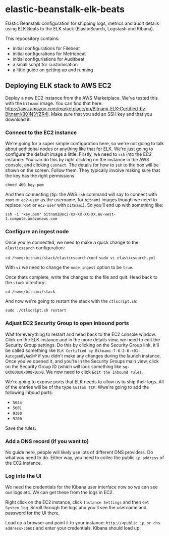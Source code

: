 # elastic-beanstalk-elk-beats
Elastic Beanstalk configuration for shipping logs, metrics and audit details using ELK Beats to the ELK stack (ElasticSearch, Logstash and Kibana).

This repoository contains:

- initial configurations for Filebeat
- initial configurations for Metricbeat
- initial configuriations for Auditbeat
- a small script for customisation
- a little guide on getting up and running

## Deploying ELK stack to AWS EC2

Deploy a new EC2 instance from the AWS Marketplace.  We've tested this with the `bitnami` image.  You can find that here: https://aws.amazon.com/marketplace/pp/Bitnami-ELK-Certified-by-Bitnami/B01N3YZR4I.
Make sure that you add an SSH key and that you download it.

### Connect to the EC2 instance

We're going for a super simple configuration here, so we're not going to talk about additional nodes or anything like that for ELK.  We're just going to configure the default image a little.  Firstly, we need to 
`ssh` into the EC2 instance.  You can do this by right clicking on the instance in the AWS console, and clicking `Connect`.  The details for how to `ssh` to the box
will be shown on the screen.  Follow them.  They typically involve making sure that the key has the right permissions:

`chmod 400 key.pem`

And then connecting (tip: the AWS `ssh` command will say to connect with `root` or `ec2-user` as the username, for `bitnami` images though we need to replace `root` or `ec2-user` with `bitnami`).  So you'll end up with something like:

`ssh -i "key.pem" bitnami@ec2-XX-XX-XX-XX.eu-west-1.compute.amazonaws.com`

### Configure an ingest node

Once you're connected, we need to make a quick change to the `elasticsearch` configuration:

`cd /home/bitnami/stack/elasticsearch/conf`
`sudo vi elasticsearch.yml`

With `vi` we need to change the `node.ingest` option to be `true`.

Once thats complete, write the changes to the file and quit.  Head back to the `stack` directory:

`cd /home/bitnami/stack`

And now we're going to restart the stack with the `ctlscript.sh`:

`sudo ./ctlscript.sh restart`

### Adjust EC2 Security Group to open inbound ports

Wait for everything to restart and head back to the EC2 console window.  Click on the ELK instance and in the more details view, we need to edit the Security Group settings.  Do this
by clicking on the Security Group link, it'll be called something like `ELK Certified by Bitnami-7-6-2-6-r01-AutogenByAWSMP` if you didn't make any changes during the launch instance.  Once you've opened it, and you're in the Security Groups
main view, click on the Security Group ID (which will look something like `sg-0XX000x0x000x0xx0`.  We now need to click `Edit the inbound rules`.

We're going to expose ports that ELK needs to allow us to ship their logs.  All of the entries will be of the type `Custom TCP`.  Wwe're going to add the following inboud ports:

- `5044`
- `5601`
- `9300`
- `9200`

Save the rules.

### Add a DNS record (if you want to)

No guide here, people will likely use lots of different DNS providers.  Do what you need to do.  Either way, you need to collec the public `ip address` of the EC2 instance.

### Log into the UI

We need the credentials for the Kibana user interface now so we can see our logs etc.  We can get these from the logs in EC2.

Right click on the EC2 instance, click `Instance Settings` and then `Get System log`.  Scroll through the logs and you'll see the username and password for the UI there.

Load up a browser and point it to your instance: `http://<public ip or dns address>:5601` and enter your credentials.  Kibana should load up!



